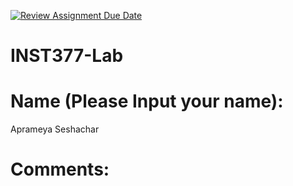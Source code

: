 [![Review Assignment Due Date](https://classroom.github.com/assets/deadline-readme-button-22041afd0340ce965d47ae6ef1cefeee28c7c493a6346c4f15d667ab976d596c.svg)](https://classroom.github.com/a/tQtgsl4A)
# INST377-Lab

# Name (Please Input your name):
Aprameya Seshachar
# Comments: 
